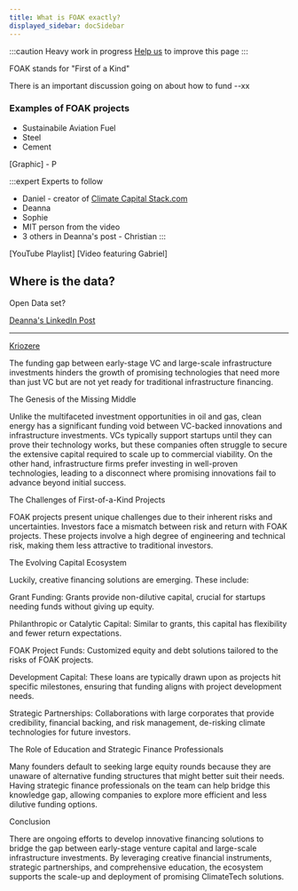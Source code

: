 ```yaml
---
title: What is FOAK exactly?
displayed_sidebar: docSidebar
---
```

:::caution
Heavy work in progress
[Help us](../contribute) to improve this page
:::

FOAK stands for "First of a Kind"

There is an important discussion going on about how to fund --xx

### Examples of FOAK projects

- Sustainabile Aviation Fuel
- Steel
- Cement

[Graphic] - P

:::expert Experts to follow
- Daniel - creator of [Climate Capital Stack.com](https://climatecapitalstack.com)
- Deanna
- Sophie
- MIT person from the video
- 3 others in Deanna's post - Christian
:::

[YouTube Playlist]
[Video featuring Gabriel]

## Where is the data?

Open Data set?

[Deanna's LinkedIn Post](https://www.linkedin.com/feed/update/urn:li:activity:7248080204747698176)

---

[Kriozere](https://substack.com/app-link/post?publication_id=2685124&post_id=149615725)

The funding gap between early-stage VC and large-scale infrastructure investments hinders the growth of promising technologies that need more than just VC but are not yet ready for traditional infrastructure financing.

The Genesis of the Missing Middle

Unlike the multifaceted investment opportunities in oil and gas, clean energy has a significant funding void between VC-backed innovations and infrastructure investments. VCs typically support startups until they can prove their technology works, but these companies often struggle to secure the extensive capital required to scale up to commercial viability. On the other hand, infrastructure firms prefer investing in well-proven technologies, leading to a disconnect where promising innovations fail to advance beyond initial success.

The Challenges of First-of-a-Kind Projects

FOAK projects present unique challenges due to their inherent risks and uncertainties. Investors face a mismatch between risk and return with FOAK projects. These projects involve a high degree of engineering and technical risk, making them less attractive to traditional investors.

The Evolving Capital Ecosystem

Luckily, creative financing solutions are emerging. These include:

Grant Funding: Grants provide non-dilutive capital, crucial for startups needing funds without giving up equity.

Philanthropic or Catalytic Capital: Similar to grants, this capital has flexibility and fewer return expectations.

FOAK Project Funds: Customized equity and debt solutions tailored to the risks of FOAK projects.

Development Capital: These loans are typically drawn upon as projects hit specific milestones, ensuring that funding aligns with project development needs.

Strategic Partnerships: Collaborations with large corporates that provide credibility, financial backing, and risk management, de-risking climate technologies for future investors.

The Role of Education and Strategic Finance Professionals

Many founders default to seeking large equity rounds because they are unaware of alternative funding structures that might better suit their needs. Having strategic finance professionals on the team can help bridge this knowledge gap, allowing companies to explore more efficient and less dilutive funding options.

Conclusion

There are ongoing efforts to develop innovative financing solutions to bridge the gap between early-stage venture capital and large-scale infrastructure investments. By leveraging creative financial instruments, strategic partnerships, and comprehensive education, the ecosystem supports the scale-up and deployment of promising ClimateTech solutions.